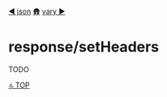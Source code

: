 [◀︎ json](../response/json.md)
[🛖](../index.md)
[vary ▶](../response/vary.md)

# response/setHeaders

TODO

[🔝 TOP](#top)
